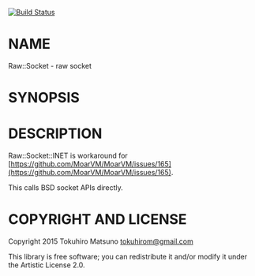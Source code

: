 [![Build Status](https://travis-ci.org/tokuhirom/p6-Raw-Socket.svg?branch=master)](https://travis-ci.org/tokuhirom/p6-Raw-Socket)

NAME
====

Raw::Socket - raw socket

SYNOPSIS
========

DESCRIPTION
===========

Raw::Socket::INET is workaround for [https://github.com/MoarVM/MoarVM/issues/165](https://github.com/MoarVM/MoarVM/issues/165).

This calls BSD socket APIs directly.

COPYRIGHT AND LICENSE
=====================

Copyright 2015 Tokuhiro Matsuno <tokuhirom@gmail.com>

This library is free software; you can redistribute it and/or modify it under the Artistic License 2.0.
